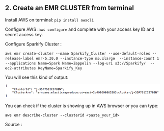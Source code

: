 ## 2. Create an EMR CLUSTER from terminal

Install AWS on terminal: ```pip install awscli```

Configure AWS :```aws configure``` and complete with your access key ID and secret access key.

Configure Sparkify Cluster :
```
aws emr create-cluster --name Sparkify_Cluster --use-default-roles --release-label emr-5.30.0 --instance-type m5.xlarge  --instance-count 1  --applications Name=Spark Name=Zeppelin --log-uri s3://Sparkify/  --ec2-attributes KeyName=Sparkify_Key
```
You will see this kind of output:

![alt text](/picture/terminal.png)


You can check if the cluster is showing up in AWS browser or you can type:
```
aws emr describe-cluster --clusterid <paste_your_id>
```
Source :
